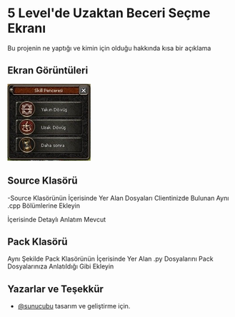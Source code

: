 
# 5 Level'de Uzaktan Beceri Seçme Ekranı

Bu projenin ne yaptığı ve kimin için olduğu hakkında kısa bir açıklama


## Ekran Görüntüleri



![Uygulama Ekran Görüntüsü](https://raw.githubusercontent.com/xposedly/beceri/55e57bdd56bfcd300bb500ad3ce2c5d77806f081/m2-beceri.png?token=GHSAT0AAAAAACDYU7YTTL6WOEXCMX6LEZHEZEHDDZQ)


  
## Source Klasörü

-Source Klasörünün İçerisinde Yer Alan Dosyaları Clientinizde Bulunan Aynı .cpp Bölümlerine Ekleyin

İçerisinde Detaylı Anlatım Mevcut


## Pack Klasörü

  Aynı Şekilde Pack Klasörünün İçerisinde Yer Alan .py Dosyalarını Pack Dosyalarınıza Anlatıldığı Gibi Ekleyin

  
## Yazarlar ve Teşekkür

- [@sunucubu](https://www.sunucubu.com) tasarım ve geliştirme için.

  
